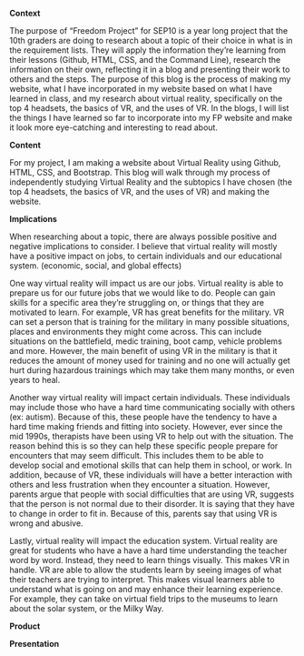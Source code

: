 <b>Context</b>

The purpose of “Freedom Project” for SEP10 is a year long project that the 10th graders are doing to research about a topic of their choice in what is in the requirement lists. They will apply the information they’re learning  from their lessons (Github, HTML, CSS, and the Command Line), research the information on their own, reflecting it in a blog and presenting their work to others and the steps. The purpose of this blog is the process of making my website, what I have incorporated in my website based on what I have learned in class, and my research about virtual reality, specifically on the top 4 headsets, the basics of VR, and the uses of VR. In the blogs, I will list the things I have learned so far to incorporate into my FP website and make it look more eye-catching and interesting to read about.

<b>Content</b>

For my project, I am making a website about Virtual Reality using Github, HTML, CSS, and Bootstrap. This blog will walk through my process of independently studying Virtual Reality and the subtopics I have chosen (the top 4 headsets, the basics of VR, and the uses of VR) and making the website.

<b>Implications</b>

When researching about a topic, there are always possible positive and negative implications to consider. I believe that virtual reality will mostly have a positive impact on jobs, to certain individuals and our educational system. (economic, social, and global effects) 

One way virtual reality will impact us are our jobs. Virtual reality is able to prepare us for our future jobs that we would like to do. People can gain skills for a specific area they’re struggling on, or things that they are motivated to learn. For example, VR has great benefits for the military. VR can set a person that is training for the military in many possible situations, places and environments they might come across. This can include situations on the battlefield, medic training, boot camp, vehicle problems and more. However, the main benefit of using VR in the military is that it reduces the amount of money used for training and no one will actually get hurt during hazardous trainings which may take them many months, or even years to heal. 

Another way virtual reality will impact certain individuals. These individuals may include those who have a hard time communicating socially with others (ex: autism). Because of this, these people have the tendency to have a hard time making friends and fitting into society. However, ever since the mid 1990s, therapists have been using VR to help out with the situation. The reason behind this is so they can help these specific people prepare for encounters that may seem difficult. This includes them to be able to develop social and emotional skills that can help them in school, or work. In addition, because of VR, these individuals will have a better interaction with others and less frustration when they encounter a situation. However, parents argue that people with social difficulties that are using VR, suggests that the person is not normal due to their disorder. It is saying that they have to change in order to fit in. Because of this, parents say that using VR is wrong and abusive. 

Lastly, virtual reality will impact the education system. Virtual reality are great for students who have a have a hard time understanding the teacher word by word. Instead, they need to learn things visually. This makes VR in handle. VR are able to allow the students learn by seeing images of what their teachers are trying to interpret. This makes visual learners able to understand what is going on and may enhance their learning experience. For example, they can take on virtual field trips to the museums to learn about the solar system, or the Milky Way.

<b>Product</b>

<b>Presentation</b>
